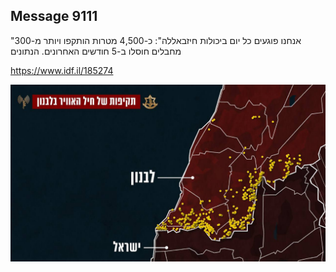 ## Message 9111

"אנחנו פוגעים כל יום ביכולות חיזבאללה":
כ-4,500 מטרות הותקפו ויותר מ-300 מחבלים חוסלו ב-5 חודשים האחרונים. הנתונים

https://www.idf.il/185274

![Photo](./9111/9111_photo.jpg)
